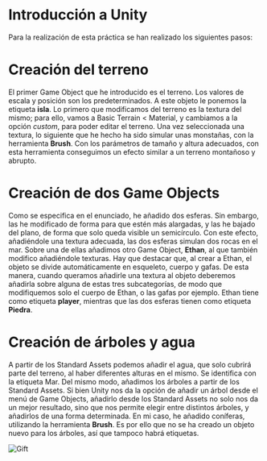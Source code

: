 # Introducción a Unity
Para la realización de esta práctica se han realizado los siguientes pasos:
# Creación del terreno
El primer Game Object que he introducido es el terreno. Los valores de escala y posición son los predeterminados. A este objeto le ponemos la etiqueta **isla**. Lo primero que modificamos del terreno es la textura del mismo; para ello, vamos a Basic Terrain < Material, y cambiamos a la opción _custom_, para poder editar el terreno. Una vez seleccionada una textura, lo siguiente que he hecho ha sido simular unas monstañas, con la herramienta **Brush**. Con los parámetros de tamaño y altura adecuados, con esta herramienta conseguimos un efecto similar a un terreno montañoso y abrupto. 
# Creación de dos Game Objects
Como se especifica en el enunciado, he añadido dos esferas. Sin embargo, las he modificado de forma para que estén más alargadas, y las he bajado del plano, de forma que solo queda visible un semicírculo. Con este efecto, añadiéndole una textura adecuada, las dos esferas simulan dos rocas en el mar. Sobre una de ellas añadimos otro Game Object, **Ethan**, al que también modifico añadiéndole texturas. Hay que destacar que, al crear a Ethan, el objeto se divide automáticamente en esqueleto, cuerpo y gafas. De esta manera, cuando queramos añadirle una textura al objeto deberemos añadirla sobre alguna de estas tres subcategorías, de modo que modifiquemos solo el cuerpo de Ethan, o las gafas por ejemplo. Ethan tiene como etiqueta **player**, mientras que las dos esferas tienen como etiqueta **Piedra**. 
# Creación de árboles y agua
A partir de los Standard Assets podemos añadir el agua, que solo cubrirá parte del terreno, al haber diferentes alturas en el mismo. Se identifica con la etiqueta Mar. Del mismo modo, añadimos los árboles a partir de los Standard Assets. Si bien Unity nos da la opción de añadir un árbol desde el menú de Game Objects, añadirlo desde los Standard Assets no solo nos da un mejor resultado, sino que nos permite elegir entre distintos árboles, y añadirlos de una forma determinada. En mi caso, he añadido coníferas, utilizando la herramienta **Brush**. Es por ello que no se ha creado un objeto nuevo para los árboles, así que tampoco habrá etiquetas. 

![Gift](https://github.com/alu0101048239/InterfacesInteligentes/blob/master/Practica01/gift.gif)
